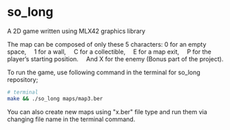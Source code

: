 # so_long
A 2D game written using MLX42 graphics library 

The map can be composed of only these 5 characters:
0 for an empty space,`  `
1 for a wall,`  `
C for a collectible,`  `
E for a map exit,`  `
P for the player’s starting position.`  `
And X for the enemy (Bonus part of the project).`  `

To run the game, use following command in the terminal for so_long repository;

```zsh
# terminal
make && ./so_long maps/map3.ber
```
You can also create new maps using "x.ber" file type and run them via changing file name in the terminal command.
